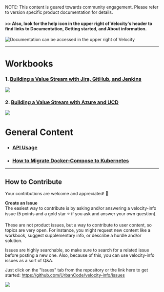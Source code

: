 NOTE: This content is geared towards community engagement. Please refer to version specific product documentation for details.

#### \>> Also, look for the help icon in the upper right of Velocity's header to find links to Documentation, Getting started, and About information.
![Documentation can be accessed in the upper right of Velocity](workbooks/general/docs.png)

---

# Workbooks

### 1. [Building a Value Stream with Jira, GitHub, and Jenkins](workbooks/introductionToValueStreams.md) 
![](workbooks/valueStream/valueStreamOverview.png)
### 2. [Building a Value Stream with Azure and UCD](workbooks/azureUcdValueStreams.md) 
![](workbooks/azure-ucd-overview.png)

# General Content
- ### [API Usage](apiDocs/release-events-api_API_docs.md)
- ### [How to Migrate Docker-Compose to Kubernetes](docker-compose_to_kubernetes.md)
---

## How to Contribute

Your contributions are welcome and appreciated! 🙂

**Create an Issue**   
The easiest way to contribute is by asking and/or answering a velocity-info issue (5 points and a gold star ⭐ if you ask and answer your own question).

These are not product issues, but a way to contribute to user content, so topics are very open. For instance, you might request new content like a workbook, suggest supplementary info, or describe a hurdle and/or solution.

Issues are highly searchable, so make sure to search for a related issue before posting a new one. Also, because of this, you can use velocity-info issues as a sort of Q&A.

Just click on the "Issues" tab from the repository or the link here to get started: <https://github.com/UrbanCode/velocity-info/issues>

![](workbooks/general/contribute_issue.PNG)
